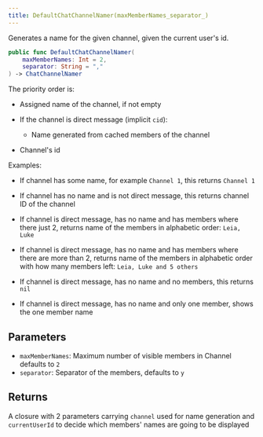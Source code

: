 ```yaml
---
title: DefaultChatChannelNamer(maxMemberNames_separator_)
---
```


Generates a name for the given channel, given the current user's id.

``` swift
public func DefaultChatChannelNamer(
    maxMemberNames: Int = 2,
    separator: String = ","
) -> ChatChannelNamer 
```

The priority order is:

  - Assigned name of the channel, if not empty

  - If the channel is direct message (implicit `cid`):
    
      - Name generated from cached members of the channel

  - Channel's id

Examples:

  - If channel has some name, for example `Channel 1`, this returns `Channel 1`

  - If channel has no name and is not direct message, this returns channel ID of the channel

  - If channel is direct message, has no name and has members where there just 2,
    returns name of the members in alphabetic order: `Leia, Luke`

  - If channel is direct message, has no name and has members where there are more than 2,
    returns name of the members in alphabetic order with how many members left: `Leia, Luke and 5 others`

  - If channel is direct message, has no name and no members, this returns `nil`

  - If channel is direct message, has no name and only one member, shows the one member name

## Parameters

  - `maxMemberNames`: Maximum number of visible members in Channel defaults to `2`
  - `separator`: Separator of the members, defaults to `y`

## Returns

A closure with 2 parameters carrying `channel` used for name generation and `currentUserId` to decide which members' names are going to be displayed
